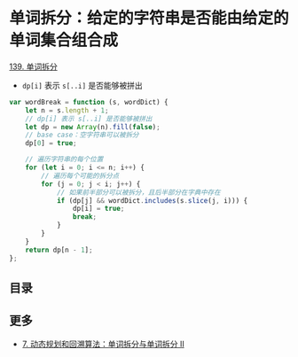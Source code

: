 
# 单词拆分：给定的字符串是否能由给定的单词集合组合成



[139. 单词拆分](https://leetcode.cn/problems/word-break/)

- `dp[i]` 表示 `s[..i]` 是否能够被拼出

```javascript
var wordBreak = function (s, wordDict) {
    let n = s.length + 1;
    // dp[i] 表示 s[..i] 是否能够被拼出
    let dp = new Array(n).fill(false);
    // base case：空字符串可以被拆分
    dp[0] = true;

    // 遍历字符串的每个位置
    for (let i = 0; i <= n; i++) {
        // 遍历每个可能的拆分点
        for (j = 0; j < i; j++) {
            // 如果前半部分可以被拆分，且后半部分在字典中存在
            if (dp[j] && wordDict.includes(s.slice(j, i))) {
                dp[i] = true;
                break;
            }
        }
    }
    return dp[n - 1];
};
```



## 目录
<!-- toc -->
 ## 更多 

- [7. 动态规划和回溯算法：单词拆分与单词拆分 II](/post/84QSpf9n.html)

